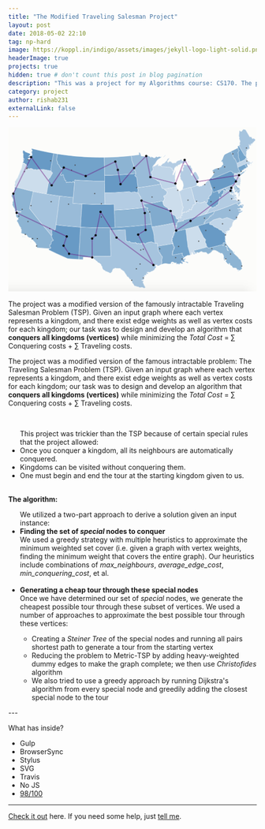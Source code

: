 ```yaml
---
title: "The Modified Traveling Salesman Project"
layout: post
date: 2018-05-02 22:10
tag: np-hard
image: https://koppl.in/indigo/assets/images/jekyll-logo-light-solid.png
headerImage: true
projects: true
hidden: true # don't count this post in blog pagination
description: "This was a project for my Algorithms course: CS170. The project specification can be found [here](../assets/cs170-spec.pdf)."
category: project
author: rishab231
externalLink: false
---
```


![The Modified Traveling Salesman Problem](../assets/images/map.png)

The project was a modified version of the famously intractable Traveling Salesman Problem (TSP). Given an input graph where each vertex represents a kingdom, and there exist edge weights as well as vertex costs for each kingdom; our task was to design and develop an algorithm that <b>conquers all kingdoms (vertices)</b> while minimizing the <i>Total Cost</i> = ∑ Conquering costs + ∑ Traveling costs.

The project was a modified version of the famous intractable problem: The Traveling Salesman Problem (TSP). Given an input graph where each vertex represents a kingdom, and there exist edge weights as well as vertex costs for each kingdom; our task was to design and develop an algorithm that <b>conquers all kingdoms (vertices)</b> while minimizing the <i>Total Cost</i> = ∑ Conquering costs + ∑ Traveling costs.

<br>
<ul>This project was trickier than the TSP because of certain special rules that the project allowed:
	<li>Once you conquer a kingdom, all its neighbours are automatically conquered.</li>
	<li>Kingdoms can be visited without conquering them.</li>
	<li>One must begin and end the tour at the starting kingdom given to us.</li>
</ul>
<br>
<strong>The algorithm:</strong>
<ul>We utilized a two-part approach to derive a solution given an input instance:
	<li><b>Finding the set of <i>special</i> nodes to conquer</b></li>
	We used a greedy strategy with multiple heuristics to approximate the minimum weighted set cover (i.e. given a graph with vertex weights, finding the minimum weight that covers the entire graph). Our heuristics include combinations of <i>max_neighbours</i>, <i>average_edge_cost</i>, <i>min_conquering_cost</i>, et al.
	<br><br>
	<li><b>Generating a cheap tour through these special nodes</b></li>
	Once we have determined our set of <i>special</i> nodes, we generate the cheapest possible tour through these subset of vertices. We used a number of approaches to approximate the best possible tour through these vertices:
	<ul>
		<li>Creating a <i>Steiner Tree</i> of the special nodes and running all pairs shortest path to generate a tour from the starting vertex</li>
		<li>Reducing the problem to Metric-TSP by adding heavy-weighted dummy edges to make the graph complete; we then use <i>Christofides</i> algorithm</li>
		<li>We also tried to use a greedy approach by running Dijkstra's algorithm from every special node and greedily adding the closest special node to the tour</li>
	</ul>
</ul>
---

What has inside?

- Gulp
- BrowserSync
- Stylus
- SVG
- Travis
- No JS
- [98/100](https://developers.google.com/speed/pagespeed/insights/?url=http%3A%2F%2Fsergiokopplin.github.io%2Findigo%2F)

---

[Check it out](http://sergiokopplin.github.io/indigo/) here.
If you need some help, just [tell me](http://github.com/sergiokopplin/indigo/issues).
